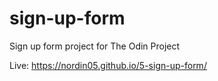 # sign-up-form
Sign up form project for The Odin Project  

Live: https://nordin05.github.io/5-sign-up-form/

